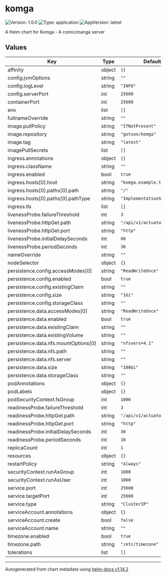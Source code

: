 # komga

![Version: 1.0.0](https://img.shields.io/badge/Version-1.0.0-informational?style=flat-square) ![Type: application](https://img.shields.io/badge/Type-application-informational?style=flat-square) ![AppVersion: latest](https://img.shields.io/badge/AppVersion-latest-informational?style=flat-square)

A Helm chart for Komga - A comic/manga server

## Values

| Key | Type | Default | Description |
|-----|------|---------|-------------|
| affinity | object | `{}` |  |
| config.jvmOptions | string | `""` |  |
| config.logLevel | string | `"INFO"` |  |
| config.serverPort | int | `25600` |  |
| containerPort | int | `25600` |  |
| env | list | `[]` |  |
| fullnameOverride | string | `""` |  |
| image.pullPolicy | string | `"IfNotPresent"` |  |
| image.repository | string | `"gotson/komga"` |  |
| image.tag | string | `"latest"` |  |
| imagePullSecrets | list | `[]` |  |
| ingress.annotations | object | `{}` |  |
| ingress.className | string | `""` |  |
| ingress.enabled | bool | `true` |  |
| ingress.hosts[0].host | string | `"komga.example.tld"` |  |
| ingress.hosts[0].paths[0].path | string | `"/"` |  |
| ingress.hosts[0].paths[0].pathType | string | `"ImplementationSpecific"` |  |
| ingress.tls | list | `[]` |  |
| livenessProbe.failureThreshold | int | `3` |  |
| livenessProbe.httpGet.path | string | `"/api/v1/actuator/health"` |  |
| livenessProbe.httpGet.port | string | `"http"` |  |
| livenessProbe.initialDelaySeconds | int | `60` |  |
| livenessProbe.periodSeconds | int | `30` |  |
| nameOverride | string | `""` |  |
| nodeSelector | object | `{}` |  |
| persistence.config.accessModes[0] | string | `"ReadWriteOnce"` |  |
| persistence.config.enabled | bool | `true` |  |
| persistence.config.existingClaim | string | `""` |  |
| persistence.config.size | string | `"1Gi"` |  |
| persistence.config.storageClass | string | `""` |  |
| persistence.data.accessModes[0] | string | `"ReadWriteOnce"` |  |
| persistence.data.enabled | bool | `true` |  |
| persistence.data.existingClaim | string | `""` |  |
| persistence.data.existingVolume | string | `""` |  |
| persistence.data.nfs.mountOptions[0] | string | `"nfsvers=4.1"` |  |
| persistence.data.nfs.path | string | `""` |  |
| persistence.data.nfs.server | string | `""` |  |
| persistence.data.size | string | `"100Gi"` |  |
| persistence.data.storageClass | string | `""` |  |
| podAnnotations | object | `{}` |  |
| podLabels | object | `{}` |  |
| podSecurityContext.fsGroup | int | `1000` |  |
| readinessProbe.failureThreshold | int | `3` |  |
| readinessProbe.httpGet.path | string | `"/api/v1/actuator/health"` |  |
| readinessProbe.httpGet.port | string | `"http"` |  |
| readinessProbe.initialDelaySeconds | int | `30` |  |
| readinessProbe.periodSeconds | int | `10` |  |
| replicaCount | int | `1` |  |
| resources | object | `{}` |  |
| restartPolicy | string | `"Always"` |  |
| securityContext.runAsGroup | int | `1000` |  |
| securityContext.runAsUser | int | `1000` |  |
| service.port | int | `25600` |  |
| service.targetPort | int | `25600` |  |
| service.type | string | `"ClusterIP"` |  |
| serviceAccount.annotations | object | `{}` |  |
| serviceAccount.create | bool | `false` |  |
| serviceAccount.name | string | `""` |  |
| timezone.enabled | bool | `true` |  |
| timezone.path | string | `"/etc/timezone"` |  |
| tolerations | list | `[]` |  |

----------------------------------------------
Autogenerated from chart metadata using [helm-docs v1.14.2](https://github.com/norwoodj/helm-docs/releases/v1.14.2)
